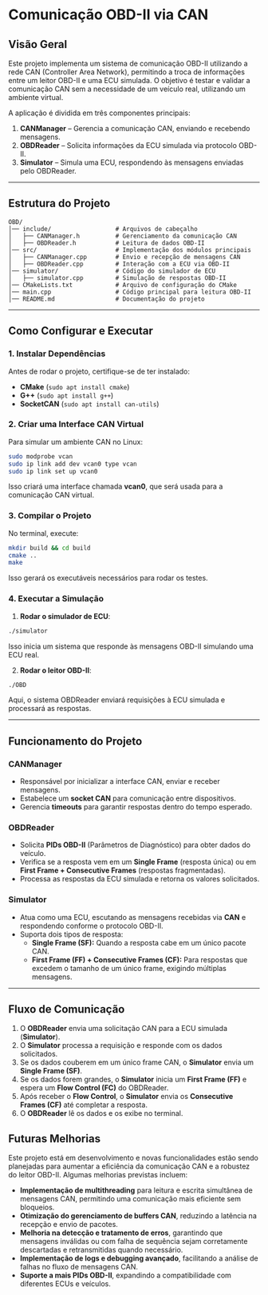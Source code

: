 # **Comunicação OBD-II via CAN**

## **Visão Geral**
Este projeto implementa um sistema de comunicação OBD-II utilizando a rede CAN (Controller Area Network), permitindo a troca de informações entre um leitor OBD-II e uma ECU simulada. O objetivo é testar e validar a comunicação CAN sem a necessidade de um veículo real, utilizando um ambiente virtual.

A aplicação é dividida em três componentes principais:
1. **CANManager** – Gerencia a comunicação CAN, enviando e recebendo mensagens.
2. **OBDReader** – Solicita informações da ECU simulada via protocolo OBD-II.
3. **Simulator** – Simula uma ECU, respondendo às mensagens enviadas pelo OBDReader.

---

## **Estrutura do Projeto**
```
OBD/
│── include/                  # Arquivos de cabeçalho
│   ├── CANManager.h          # Gerenciamento da comunicação CAN
│   ├── OBDReader.h           # Leitura de dados OBD-II
│── src/                      # Implementação dos módulos principais
│   ├── CANManager.cpp        # Envio e recepção de mensagens CAN
│   ├── OBDReader.cpp         # Interação com a ECU via OBD-II
│── simulator/                # Código do simulador de ECU
│   ├── simulator.cpp         # Simulação de respostas OBD-II
│── CMakeLists.txt            # Arquivo de configuração do CMake
│── main.cpp                  # Código principal para leitura OBD-II
│── README.md                 # Documentação do projeto
```

---

## **Como Configurar e Executar**
### **1. Instalar Dependências**
Antes de rodar o projeto, certifique-se de ter instalado:
- **CMake** (`sudo apt install cmake`)
- **G++** (`sudo apt install g++`)
- **SocketCAN** (`sudo apt install can-utils`)

### **2. Criar uma Interface CAN Virtual**
Para simular um ambiente CAN no Linux:
```bash
sudo modprobe vcan
sudo ip link add dev vcan0 type vcan
sudo ip link set up vcan0
```
Isso criará uma interface chamada **vcan0**, que será usada para a comunicação CAN virtual.

### **3. Compilar o Projeto**
No terminal, execute:
```bash
mkdir build && cd build
cmake ..
make
```
Isso gerará os executáveis necessários para rodar os testes.

### **4. Executar a Simulação**
1. **Rodar o simulador de ECU**:
```bash
./simulator
```
Isso inicia um sistema que responde às mensagens OBD-II simulando uma ECU real.

2. **Rodar o leitor OBD-II**:
```bash
./OBD
```
Aqui, o sistema OBDReader enviará requisições à ECU simulada e processará as respostas.

---

## **Funcionamento do Projeto**
### **CANManager**
- Responsável por inicializar a interface CAN, enviar e receber mensagens.
- Estabelece um **socket CAN** para comunicação entre dispositivos.
- Gerencia **timeouts** para garantir respostas dentro do tempo esperado.

### **OBDReader**
- Solicita **PIDs OBD-II** (Parâmetros de Diagnóstico) para obter dados do veículo.
- Verifica se a resposta vem em um **Single Frame** (resposta única) ou em **First Frame + Consecutive Frames** (respostas fragmentadas).
- Processa as respostas da ECU simulada e retorna os valores solicitados.

### **Simulator**
- Atua como uma ECU, escutando as mensagens recebidas via **CAN** e respondendo conforme o protocolo OBD-II.
- Suporta dois tipos de resposta:
  - **Single Frame (SF):** Quando a resposta cabe em um único pacote CAN.
  - **First Frame (FF) + Consecutive Frames (CF):** Para respostas que excedem o tamanho de um único frame, exigindo múltiplas mensagens.

---

## **Fluxo de Comunicação**
1. O **OBDReader** envia uma solicitação CAN para a ECU simulada (**Simulator**).  
2. O **Simulator** processa a requisição e responde com os dados solicitados.  
3. Se os dados couberem em um único frame CAN, o **Simulator** envia um **Single Frame (SF)**.  
4. Se os dados forem grandes, o **Simulator** inicia um **First Frame (FF)** e espera um **Flow Control (FC)** do OBDReader.  
5. Após receber o **Flow Control**, o **Simulator** envia os **Consecutive Frames (CF)** até completar a resposta.  
6. O **OBDReader** lê os dados e os exibe no terminal.  


## Futuras Melhorias

Este projeto está em desenvolvimento e novas funcionalidades estão sendo planejadas para aumentar a eficiência da comunicação CAN e a robustez do leitor OBD-II. Algumas melhorias previstas incluem:

- **Implementação de multithreading** para leitura e escrita simultânea de mensagens CAN, permitindo uma comunicação mais eficiente sem bloqueios.  
- **Otimização do gerenciamento de buffers CAN**, reduzindo a latência na recepção e envio de pacotes.  
- **Melhoria na detecção e tratamento de erros**, garantindo que mensagens inválidas ou com falha de sequência sejam corretamente descartadas e retransmitidas quando necessário.  
- **Implementação de logs e debugging avançado**, facilitando a análise de falhas no fluxo de mensagens CAN.  
- **Suporte a mais PIDs OBD-II**, expandindo a compatibilidade com diferentes ECUs e veículos.  
